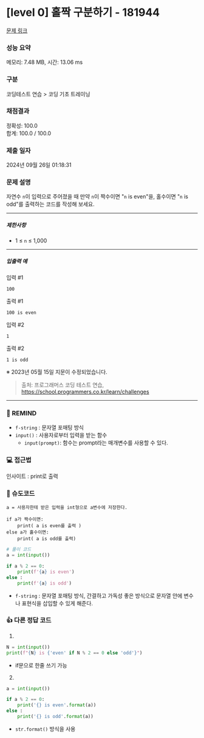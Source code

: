 # [level 0] 홀짝 구분하기 - 181944 

[문제 링크](https://school.programmers.co.kr/learn/courses/30/lessons/181944) 

### 성능 요약

메모리: 7.48 MB, 시간: 13.06 ms

### 구분

코딩테스트 연습 > 코딩 기초 트레이닝

### 채점결과

정확성: 100.0<br/>합계: 100.0 / 100.0

### 제출 일자

2024년 09월 26일 01:18:31

### 문제 설명

<p>자연수 <code>n</code>이 입력으로 주어졌을 때 만약 <code>n</code>이 짝수이면 "<code>n</code> is even"을, 홀수이면 "<code>n</code> is odd"를 출력하는 코드를 작성해 보세요.</p>

<hr>

<h5>제한사항</h5>

<ul>
<li>1 ≤ <code>n</code> ≤ 1,000</li>
</ul>

<hr>

<h5>입출력 예</h5>

<p>입력 #1</p>
<div class="highlight"><pre class="codehilite"><code>100
</code></pre></div>
<p>출력 #1</p>
<div class="highlight"><pre class="codehilite"><code>100 is even
</code></pre></div>
<p>입력 #2</p>
<div class="highlight"><pre class="codehilite"><code>1
</code></pre></div>
<p>출력 #2</p>
<div class="highlight"><pre class="codehilite"><code>1 is odd
</code></pre></div>
<p>※ 2023년 05월 15일 지문이 수정되었습니다.</p>


> 출처: 프로그래머스 코딩 테스트 연습, https://school.programmers.co.kr/learn/challenges
---
### 🤔 REMIND
- `f-string` : 문자열 포매팅 방식
- `input()` : 사용자로부터 입력을 받는 함수
    -  `input(prompt)`: 함수는 prompt라는 매개변수를 사용할 수 있다.

### 💻 접근법
인사이트 : print로 출력

### 📝 슈도코드
```
a = 사용자한테 받은 입력을 int형으로 a변수에 저장한다.

if a가 짝수이면:
    print( a is even를 출력 )
else a가 홀수이면:
    print( a is odd를 출력)
```
```python
# 풀이 코드
a = int(input())

if a % 2 == 0:
    print(f'{a} is even')
else :
    print(f'{a} is odd')
```
- `f-string` : 문자열 포매팅 방식, 간결하고 가독성 좋은 방식으로 문자열 안에 변수나 표현식을 삽입할 수 있게 해준다.

### 👍 다른 정답 코드
1.
```python
N = int(input())
print(f"{N} is {'even' if N % 2 == 0 else 'odd'}")
```
- if문으로 한줄 쓰기 가능
2.
```python
a = int(input())

if a % 2 == 0:
    print('{} is even'.format(a))
else :
    print('{} is odd'.format(a))
```
- `str.format()` 방식을 사용
